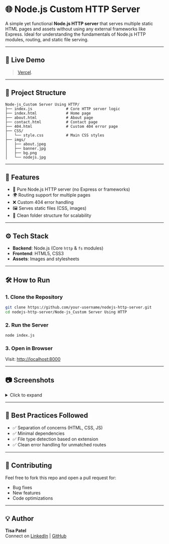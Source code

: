 
# 🌐 Node.js Custom HTTP Server

A simple yet functional **Node.js HTTP server** that serves multiple static HTML pages and assets without using any external frameworks like Express. Ideal for understanding the fundamentals of Node.js HTTP modules, routing, and static file serving.

---

## 📸 Live Demo

> [Vercel](https://nodejs-http-server-theta.vercel.app/).

---

## 📂 Project Structure

```
Node-js_Custom Server Using HTTP/
├── index.js               # Core HTTP server logic
├── index.html             # Home page
├── about.html             # About page
├── contact.html           # Contact page
├── 404.html               # Custom 404 error page
├── CSS/
│   └── style.css          # Main CSS styles
├── imgs/
│   ├── about.jpeg
│   ├── banner.jpg
│   ├── bg.png
│   └── nodejs.jpg
```

---

## 🚀 Features

- 🔧 Pure Node.js HTTP server (no Express or frameworks)
- 🌍 Routing support for multiple pages
- ❌ Custom 404 error handling
- 🖼️ Serves static files (CSS, images)
- 📁 Clean folder structure for scalability

---

## ⚙️ Tech Stack

- **Backend**: Node.js (Core `http` & `fs` modules)
- **Frontend**: HTML5, CSS3
- **Assets**: Images and stylesheets

---

## 🛠️ How to Run

### 1. Clone the Repository
```bash
git clone https://github.com/your-username/nodejs-http-server.git
cd nodejs-http-server/Node-js_Custom Server Using HTTP
```

### 2. Run the Server
```bash
node index.js
```

### 3. Open in Browser
Visit: [http://localhost:8000](http://localhost:8000)

---

## 📷 Screenshots

<details>
<summary>Click to expand</summary>

- 🏠 Home Page (index.html)
![Homepage](<Screenshot 2025-07-18 034828.png>)
![Timeline](<Screenshot 2025-07-18 034940.png>)
![TopCompany](<Screenshot 2025-07-18 035004.png>)
- 👤 About Page (about.html)
 ![aboutpage](<Screenshot 2025-07-18 035953.png>)
- 📞 Contact Page (contact.html)
![contactpage](<Screenshot 2025-07-18 035133.png>)
- 🚫 404 Page (404.html)
![404Error](<Screenshot 2025-07-18 035058.png>)

</details>

---

## 📌 Best Practices Followed

- ✅ Separation of concerns (HTML, CSS, JS)
- ✅ Minimal dependencies
- ✅ File type detection based on extension
- ✅ Clean error handling for unmatched routes

---

## 🤝 Contributing

Feel free to fork this repo and open a pull request for:
- Bug fixes
- New features
- Code optimizations

---


## 💡 Author

**Tisa Patel**  
Connect on [LinkedIn](https://www.linkedin.com/in/tisa-patel-384b80312/) | [GitHub](https://github.com/Tisapatel)
